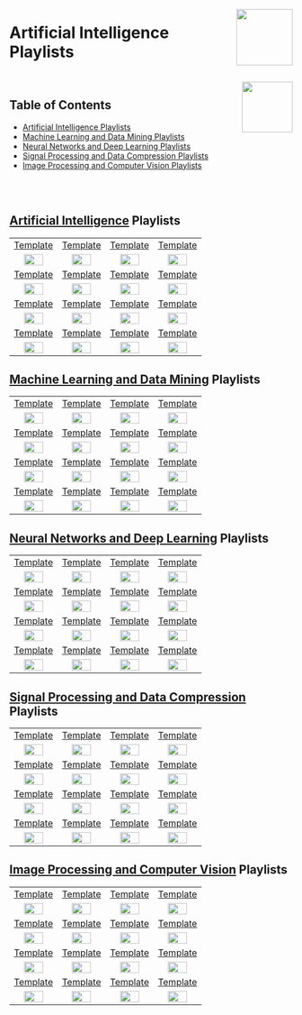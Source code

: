 <img align="right" width="100" src="https://github.com/cs-MohamedAyman/cs-MohamedAyman/blob/main/repos-logos/youtube.jpg"></img>

# Artificial Intelligence Playlists

<br>
<img align="right" width="90" height="90" src="https://github.com/cs-MohamedAyman/cs-MohamedAyman/blob/main/repos-logos/agenda.jpg">

## Table of Contents
  * [Artificial Intelligence Playlists](#Artificial-Intelligence-Playlists-1)
  * [Machine Learning and Data Mining Playlists](#Machine-Learning-and-Data-Mining-Playlists)
  * [Neural Networks and Deep Learning Playlists](#Neural-Networks-and-Deep-Learning-Playlists)
  * [Signal Processing and Data Compression Playlists](#Signal-Processing-and-Data-Compression-Playlists)
  * [Image Processing and Computer Vision Playlists](#Image-Processing-and-Computer-Vision-Playlists)

<br><br>

## [Artificial Intelligence](https://github.com/cs-MohamedAyman/eLearning-Platforms/tree/master/YouTube-Playlists/Artificial-Intelligence/Artificial-Intelligence/README.md) Playlists

<table>
    <tbody>
        <tr>
<td align=center width="25%"><a href="https://github.com/cs-MohamedAyman/eLearning-Platforms/tree/master/YouTube-Playlists/Artificial-Intelligence/Artificial-Intelligence/README.md">Template</a></td>
<td align=center width="25%"><a href="https://github.com/cs-MohamedAyman/eLearning-Platforms/tree/master/YouTube-Playlists/Artificial-Intelligence/Artificial-Intelligence/README.md">Template</a></td>
<td align=center width="25%"><a href="https://github.com/cs-MohamedAyman/eLearning-Platforms/tree/master/YouTube-Playlists/Artificial-Intelligence/Artificial-Intelligence/README.md">Template</a></td>
<td align=center width="25%"><a href="https://github.com/cs-MohamedAyman/eLearning-Platforms/tree/master/YouTube-Playlists/Artificial-Intelligence/Artificial-Intelligence/README.md">Template</a></td>
        </tr>
        <tr>
<td align=center width="25%"><img src="https://github.com/cs-MohamedAyman/eLearning-Platforms/tree/master/YouTube-Playlists/org-logos/image.jpg" width="70%"></img></td>
<td align=center width="25%"><img src="https://github.com/cs-MohamedAyman/eLearning-Platforms/tree/master/YouTube-Playlists/org-logos/image.jpg" width="70%"></img></td>
<td align=center width="25%"><img src="https://github.com/cs-MohamedAyman/eLearning-Platforms/tree/master/YouTube-Playlists/org-logos/image.jpg" width="70%"></img></td>
<td align=center width="25%"><img src="https://github.com/cs-MohamedAyman/eLearning-Platforms/tree/master/YouTube-Playlists/org-logos/image.jpg" width="70%"></img></td>
        </tr>
        <tr>
<td align=center width="25%"><a href="https://github.com/cs-MohamedAyman/eLearning-Platforms/tree/master/YouTube-Playlists/Artificial-Intelligence/Artificial-Intelligence/README.md">Template</a></td>
<td align=center width="25%"><a href="https://github.com/cs-MohamedAyman/eLearning-Platforms/tree/master/YouTube-Playlists/Artificial-Intelligence/Artificial-Intelligence/README.md">Template</a></td>
<td align=center width="25%"><a href="https://github.com/cs-MohamedAyman/eLearning-Platforms/tree/master/YouTube-Playlists/Artificial-Intelligence/Artificial-Intelligence/README.md">Template</a></td>
<td align=center width="25%"><a href="https://github.com/cs-MohamedAyman/eLearning-Platforms/tree/master/YouTube-Playlists/Artificial-Intelligence/Artificial-Intelligence/README.md">Template</a></td>
        </tr>
        <tr>
<td align=center width="25%"><img src="https://github.com/cs-MohamedAyman/eLearning-Platforms/tree/master/YouTube-Playlists/org-logos/image.jpg" width="70%"></img></td>
<td align=center width="25%"><img src="https://github.com/cs-MohamedAyman/eLearning-Platforms/tree/master/YouTube-Playlists/org-logos/image.jpg" width="70%"></img></td>
<td align=center width="25%"><img src="https://github.com/cs-MohamedAyman/eLearning-Platforms/tree/master/YouTube-Playlists/org-logos/image.jpg" width="70%"></img></td>
<td align=center width="25%"><img src="https://github.com/cs-MohamedAyman/eLearning-Platforms/tree/master/YouTube-Playlists/org-logos/image.jpg" width="70%"></img></td>
        </tr>
        <tr>
<td align=center width="25%"><a href="https://github.com/cs-MohamedAyman/eLearning-Platforms/tree/master/YouTube-Playlists/Artificial-Intelligence/Artificial-Intelligence/README.md">Template</a></td>
<td align=center width="25%"><a href="https://github.com/cs-MohamedAyman/eLearning-Platforms/tree/master/YouTube-Playlists/Artificial-Intelligence/Artificial-Intelligence/README.md">Template</a></td>
<td align=center width="25%"><a href="https://github.com/cs-MohamedAyman/eLearning-Platforms/tree/master/YouTube-Playlists/Artificial-Intelligence/Artificial-Intelligence/README.md">Template</a></td>
<td align=center width="25%"><a href="https://github.com/cs-MohamedAyman/eLearning-Platforms/tree/master/YouTube-Playlists/Artificial-Intelligence/Artificial-Intelligence/README.md">Template</a></td>
        </tr>
        <tr>
<td align=center width="25%"><img src="https://github.com/cs-MohamedAyman/eLearning-Platforms/tree/master/YouTube-Playlists/org-logos/image.jpg" width="70%"></img></td>
<td align=center width="25%"><img src="https://github.com/cs-MohamedAyman/eLearning-Platforms/tree/master/YouTube-Playlists/org-logos/image.jpg" width="70%"></img></td>
<td align=center width="25%"><img src="https://github.com/cs-MohamedAyman/eLearning-Platforms/tree/master/YouTube-Playlists/org-logos/image.jpg" width="70%"></img></td>
<td align=center width="25%"><img src="https://github.com/cs-MohamedAyman/eLearning-Platforms/tree/master/YouTube-Playlists/org-logos/image.jpg" width="70%"></img></td>
        </tr>
        <tr>
<td align=center width="25%"><a href="https://github.com/cs-MohamedAyman/eLearning-Platforms/tree/master/YouTube-Playlists/Artificial-Intelligence/Artificial-Intelligence/README.md">Template</a></td>
<td align=center width="25%"><a href="https://github.com/cs-MohamedAyman/eLearning-Platforms/tree/master/YouTube-Playlists/Artificial-Intelligence/Artificial-Intelligence/README.md">Template</a></td>
<td align=center width="25%"><a href="https://github.com/cs-MohamedAyman/eLearning-Platforms/tree/master/YouTube-Playlists/Artificial-Intelligence/Artificial-Intelligence/README.md">Template</a></td>
<td align=center width="25%"><a href="https://github.com/cs-MohamedAyman/eLearning-Platforms/tree/master/YouTube-Playlists/Artificial-Intelligence/Artificial-Intelligence/README.md">Template</a></td>
        </tr>
        <tr>
<td align=center width="25%"><img src="https://github.com/cs-MohamedAyman/eLearning-Platforms/tree/master/YouTube-Playlists/org-logos/image.jpg" width="70%"></img></td>
<td align=center width="25%"><img src="https://github.com/cs-MohamedAyman/eLearning-Platforms/tree/master/YouTube-Playlists/org-logos/image.jpg" width="70%"></img></td>
<td align=center width="25%"><img src="https://github.com/cs-MohamedAyman/eLearning-Platforms/tree/master/YouTube-Playlists/org-logos/image.jpg" width="70%"></img></td>
<td align=center width="25%"><img src="https://github.com/cs-MohamedAyman/eLearning-Platforms/tree/master/YouTube-Playlists/org-logos/image.jpg" width="70%"></img></td>
        </tr>
    </tbody>
</table>

## [Machine Learning and Data Mining](https://github.com/cs-MohamedAyman/eLearning-Platforms/tree/master/YouTube-Playlists/Artificial-Intelligence/Machine-Learning-and-Data-Mining/README.md) Playlists

<table>
    <tbody>
        <tr>
<td align=center width="25%"><a href="https://github.com/cs-MohamedAyman/eLearning-Platforms/tree/master/YouTube-Playlists/Artificial-Intelligence/Machine-Learning-and-Data-Mining/README.md">Template</a></td>
<td align=center width="25%"><a href="https://github.com/cs-MohamedAyman/eLearning-Platforms/tree/master/YouTube-Playlists/Artificial-Intelligence/Machine-Learning-and-Data-Mining/README.md">Template</a></td>
<td align=center width="25%"><a href="https://github.com/cs-MohamedAyman/eLearning-Platforms/tree/master/YouTube-Playlists/Artificial-Intelligence/Machine-Learning-and-Data-Mining/README.md">Template</a></td>
<td align=center width="25%"><a href="https://github.com/cs-MohamedAyman/eLearning-Platforms/tree/master/YouTube-Playlists/Artificial-Intelligence/Machine-Learning-and-Data-Mining/README.md">Template</a></td>
        </tr>
        <tr>
<td align=center width="25%"><img src="https://github.com/cs-MohamedAyman/eLearning-Platforms/tree/master/YouTube-Playlists/org-logos/image.jpg" width="70%"></img></td>
<td align=center width="25%"><img src="https://github.com/cs-MohamedAyman/eLearning-Platforms/tree/master/YouTube-Playlists/org-logos/image.jpg" width="70%"></img></td>
<td align=center width="25%"><img src="https://github.com/cs-MohamedAyman/eLearning-Platforms/tree/master/YouTube-Playlists/org-logos/image.jpg" width="70%"></img></td>
<td align=center width="25%"><img src="https://github.com/cs-MohamedAyman/eLearning-Platforms/tree/master/YouTube-Playlists/org-logos/image.jpg" width="70%"></img></td>
        </tr>
        <tr>
<td align=center width="25%"><a href="https://github.com/cs-MohamedAyman/eLearning-Platforms/tree/master/YouTube-Playlists/Artificial-Intelligence/Machine-Learning-and-Data-Mining/README.md">Template</a></td>
<td align=center width="25%"><a href="https://github.com/cs-MohamedAyman/eLearning-Platforms/tree/master/YouTube-Playlists/Artificial-Intelligence/Machine-Learning-and-Data-Mining/README.md">Template</a></td>
<td align=center width="25%"><a href="https://github.com/cs-MohamedAyman/eLearning-Platforms/tree/master/YouTube-Playlists/Artificial-Intelligence/Machine-Learning-and-Data-Mining/README.md">Template</a></td>
<td align=center width="25%"><a href="https://github.com/cs-MohamedAyman/eLearning-Platforms/tree/master/YouTube-Playlists/Artificial-Intelligence/Machine-Learning-and-Data-Mining/README.md">Template</a></td>
        </tr>
        <tr>
<td align=center width="25%"><img src="https://github.com/cs-MohamedAyman/eLearning-Platforms/tree/master/YouTube-Playlists/org-logos/image.jpg" width="70%"></img></td>
<td align=center width="25%"><img src="https://github.com/cs-MohamedAyman/eLearning-Platforms/tree/master/YouTube-Playlists/org-logos/image.jpg" width="70%"></img></td>
<td align=center width="25%"><img src="https://github.com/cs-MohamedAyman/eLearning-Platforms/tree/master/YouTube-Playlists/org-logos/image.jpg" width="70%"></img></td>
<td align=center width="25%"><img src="https://github.com/cs-MohamedAyman/eLearning-Platforms/tree/master/YouTube-Playlists/org-logos/image.jpg" width="70%"></img></td>
        </tr>
        <tr>
<td align=center width="25%"><a href="https://github.com/cs-MohamedAyman/eLearning-Platforms/tree/master/YouTube-Playlists/Artificial-Intelligence/Machine-Learning-and-Data-Mining/README.md">Template</a></td>
<td align=center width="25%"><a href="https://github.com/cs-MohamedAyman/eLearning-Platforms/tree/master/YouTube-Playlists/Artificial-Intelligence/Machine-Learning-and-Data-Mining/README.md">Template</a></td>
<td align=center width="25%"><a href="https://github.com/cs-MohamedAyman/eLearning-Platforms/tree/master/YouTube-Playlists/Artificial-Intelligence/Machine-Learning-and-Data-Mining/README.md">Template</a></td>
<td align=center width="25%"><a href="https://github.com/cs-MohamedAyman/eLearning-Platforms/tree/master/YouTube-Playlists/Artificial-Intelligence/Machine-Learning-and-Data-Mining/README.md">Template</a></td>
        </tr>
        <tr>
<td align=center width="25%"><img src="https://github.com/cs-MohamedAyman/eLearning-Platforms/tree/master/YouTube-Playlists/org-logos/image.jpg" width="70%"></img></td>
<td align=center width="25%"><img src="https://github.com/cs-MohamedAyman/eLearning-Platforms/tree/master/YouTube-Playlists/org-logos/image.jpg" width="70%"></img></td>
<td align=center width="25%"><img src="https://github.com/cs-MohamedAyman/eLearning-Platforms/tree/master/YouTube-Playlists/org-logos/image.jpg" width="70%"></img></td>
<td align=center width="25%"><img src="https://github.com/cs-MohamedAyman/eLearning-Platforms/tree/master/YouTube-Playlists/org-logos/image.jpg" width="70%"></img></td>
        </tr>
        <tr>
<td align=center width="25%"><a href="https://github.com/cs-MohamedAyman/eLearning-Platforms/tree/master/YouTube-Playlists/Artificial-Intelligence/Machine-Learning-and-Data-Mining/README.md">Template</a></td>
<td align=center width="25%"><a href="https://github.com/cs-MohamedAyman/eLearning-Platforms/tree/master/YouTube-Playlists/Artificial-Intelligence/Machine-Learning-and-Data-Mining/README.md">Template</a></td>
<td align=center width="25%"><a href="https://github.com/cs-MohamedAyman/eLearning-Platforms/tree/master/YouTube-Playlists/Artificial-Intelligence/Machine-Learning-and-Data-Mining/README.md">Template</a></td>
<td align=center width="25%"><a href="https://github.com/cs-MohamedAyman/eLearning-Platforms/tree/master/YouTube-Playlists/Artificial-Intelligence/Machine-Learning-and-Data-Mining/README.md">Template</a></td>
        </tr>
        <tr>
<td align=center width="25%"><img src="https://github.com/cs-MohamedAyman/eLearning-Platforms/tree/master/YouTube-Playlists/org-logos/image.jpg" width="70%"></img></td>
<td align=center width="25%"><img src="https://github.com/cs-MohamedAyman/eLearning-Platforms/tree/master/YouTube-Playlists/org-logos/image.jpg" width="70%"></img></td>
<td align=center width="25%"><img src="https://github.com/cs-MohamedAyman/eLearning-Platforms/tree/master/YouTube-Playlists/org-logos/image.jpg" width="70%"></img></td>
<td align=center width="25%"><img src="https://github.com/cs-MohamedAyman/eLearning-Platforms/tree/master/YouTube-Playlists/org-logos/image.jpg" width="70%"></img></td>
        </tr>
    </tbody>
</table>

## [Neural Networks and Deep Learning](https://github.com/cs-MohamedAyman/eLearning-Platforms/tree/master/YouTube-Playlists/Artificial-Intelligence/Neural-Networks-and-Deep-Learning/README.md) Playlists

<table>
    <tbody>
        <tr>
<td align=center width="25%"><a href="https://github.com/cs-MohamedAyman/eLearning-Platforms/tree/master/YouTube-Playlists/Artificial-Intelligence/Neural-Networks-and-Deep-Learning/README.md">Template</a></td>
<td align=center width="25%"><a href="https://github.com/cs-MohamedAyman/eLearning-Platforms/tree/master/YouTube-Playlists/Artificial-Intelligence/Neural-Networks-and-Deep-Learning/README.md">Template</a></td>
<td align=center width="25%"><a href="https://github.com/cs-MohamedAyman/eLearning-Platforms/tree/master/YouTube-Playlists/Artificial-Intelligence/Neural-Networks-and-Deep-Learning/README.md">Template</a></td>
<td align=center width="25%"><a href="https://github.com/cs-MohamedAyman/eLearning-Platforms/tree/master/YouTube-Playlists/Artificial-Intelligence/Neural-Networks-and-Deep-Learning/README.md">Template</a></td>
        </tr>
        <tr>
<td align=center width="25%"><img src="https://github.com/cs-MohamedAyman/eLearning-Platforms/tree/master/YouTube-Playlists/org-logos/image.jpg" width="70%"></img></td>
<td align=center width="25%"><img src="https://github.com/cs-MohamedAyman/eLearning-Platforms/tree/master/YouTube-Playlists/org-logos/image.jpg" width="70%"></img></td>
<td align=center width="25%"><img src="https://github.com/cs-MohamedAyman/eLearning-Platforms/tree/master/YouTube-Playlists/org-logos/image.jpg" width="70%"></img></td>
<td align=center width="25%"><img src="https://github.com/cs-MohamedAyman/eLearning-Platforms/tree/master/YouTube-Playlists/org-logos/image.jpg" width="70%"></img></td>
        </tr>
        <tr>
<td align=center width="25%"><a href="https://github.com/cs-MohamedAyman/eLearning-Platforms/tree/master/YouTube-Playlists/Artificial-Intelligence/Neural-Networks-and-Deep-Learning/README.md">Template</a></td>
<td align=center width="25%"><a href="https://github.com/cs-MohamedAyman/eLearning-Platforms/tree/master/YouTube-Playlists/Artificial-Intelligence/Neural-Networks-and-Deep-Learning/README.md">Template</a></td>
<td align=center width="25%"><a href="https://github.com/cs-MohamedAyman/eLearning-Platforms/tree/master/YouTube-Playlists/Artificial-Intelligence/Neural-Networks-and-Deep-Learning/README.md">Template</a></td>
<td align=center width="25%"><a href="https://github.com/cs-MohamedAyman/eLearning-Platforms/tree/master/YouTube-Playlists/Artificial-Intelligence/Neural-Networks-and-Deep-Learning/README.md">Template</a></td>
        </tr>
        <tr>
<td align=center width="25%"><img src="https://github.com/cs-MohamedAyman/eLearning-Platforms/tree/master/YouTube-Playlists/org-logos/image.jpg" width="70%"></img></td>
<td align=center width="25%"><img src="https://github.com/cs-MohamedAyman/eLearning-Platforms/tree/master/YouTube-Playlists/org-logos/image.jpg" width="70%"></img></td>
<td align=center width="25%"><img src="https://github.com/cs-MohamedAyman/eLearning-Platforms/tree/master/YouTube-Playlists/org-logos/image.jpg" width="70%"></img></td>
<td align=center width="25%"><img src="https://github.com/cs-MohamedAyman/eLearning-Platforms/tree/master/YouTube-Playlists/org-logos/image.jpg" width="70%"></img></td>
        </tr>
        <tr>
<td align=center width="25%"><a href="https://github.com/cs-MohamedAyman/eLearning-Platforms/tree/master/YouTube-Playlists/Artificial-Intelligence/Neural-Networks-and-Deep-Learning/README.md">Template</a></td>
<td align=center width="25%"><a href="https://github.com/cs-MohamedAyman/eLearning-Platforms/tree/master/YouTube-Playlists/Artificial-Intelligence/Neural-Networks-and-Deep-Learning/README.md">Template</a></td>
<td align=center width="25%"><a href="https://github.com/cs-MohamedAyman/eLearning-Platforms/tree/master/YouTube-Playlists/Artificial-Intelligence/Neural-Networks-and-Deep-Learning/README.md">Template</a></td>
<td align=center width="25%"><a href="https://github.com/cs-MohamedAyman/eLearning-Platforms/tree/master/YouTube-Playlists/Artificial-Intelligence/Neural-Networks-and-Deep-Learning/README.md">Template</a></td>
        </tr>
        <tr>
<td align=center width="25%"><img src="https://github.com/cs-MohamedAyman/eLearning-Platforms/tree/master/YouTube-Playlists/org-logos/image.jpg" width="70%"></img></td>
<td align=center width="25%"><img src="https://github.com/cs-MohamedAyman/eLearning-Platforms/tree/master/YouTube-Playlists/org-logos/image.jpg" width="70%"></img></td>
<td align=center width="25%"><img src="https://github.com/cs-MohamedAyman/eLearning-Platforms/tree/master/YouTube-Playlists/org-logos/image.jpg" width="70%"></img></td>
<td align=center width="25%"><img src="https://github.com/cs-MohamedAyman/eLearning-Platforms/tree/master/YouTube-Playlists/org-logos/image.jpg" width="70%"></img></td>
        </tr>
        <tr>
<td align=center width="25%"><a href="https://github.com/cs-MohamedAyman/eLearning-Platforms/tree/master/YouTube-Playlists/Artificial-Intelligence/Neural-Networks-and-Deep-Learning/README.md">Template</a></td>
<td align=center width="25%"><a href="https://github.com/cs-MohamedAyman/eLearning-Platforms/tree/master/YouTube-Playlists/Artificial-Intelligence/Neural-Networks-and-Deep-Learning/README.md">Template</a></td>
<td align=center width="25%"><a href="https://github.com/cs-MohamedAyman/eLearning-Platforms/tree/master/YouTube-Playlists/Artificial-Intelligence/Neural-Networks-and-Deep-Learning/README.md">Template</a></td>
<td align=center width="25%"><a href="https://github.com/cs-MohamedAyman/eLearning-Platforms/tree/master/YouTube-Playlists/Artificial-Intelligence/Neural-Networks-and-Deep-Learning/README.md">Template</a></td>
        </tr>
        <tr>
<td align=center width="25%"><img src="https://github.com/cs-MohamedAyman/eLearning-Platforms/tree/master/YouTube-Playlists/org-logos/image.jpg" width="70%"></img></td>
<td align=center width="25%"><img src="https://github.com/cs-MohamedAyman/eLearning-Platforms/tree/master/YouTube-Playlists/org-logos/image.jpg" width="70%"></img></td>
<td align=center width="25%"><img src="https://github.com/cs-MohamedAyman/eLearning-Platforms/tree/master/YouTube-Playlists/org-logos/image.jpg" width="70%"></img></td>
<td align=center width="25%"><img src="https://github.com/cs-MohamedAyman/eLearning-Platforms/tree/master/YouTube-Playlists/org-logos/image.jpg" width="70%"></img></td>
        </tr>
    </tbody>
</table>

## [Signal Processing and Data Compression](https://github.com/cs-MohamedAyman/eLearning-Platforms/tree/master/YouTube-Playlists/Artificial-Intelligence/Signal-Processing-and-Data-Compression/README.md) Playlists

<table>
    <tbody>
        <tr>
<td align=center width="25%"><a href="https://github.com/cs-MohamedAyman/eLearning-Platforms/tree/master/YouTube-Playlists/Artificial-Intelligence/Signal-Processing-and-Data-Compression/README.md">Template</a></td>
<td align=center width="25%"><a href="https://github.com/cs-MohamedAyman/eLearning-Platforms/tree/master/YouTube-Playlists/Artificial-Intelligence/Signal-Processing-and-Data-Compression/README.md">Template</a></td>
<td align=center width="25%"><a href="https://github.com/cs-MohamedAyman/eLearning-Platforms/tree/master/YouTube-Playlists/Artificial-Intelligence/Signal-Processing-and-Data-Compression/README.md">Template</a></td>
<td align=center width="25%"><a href="https://github.com/cs-MohamedAyman/eLearning-Platforms/tree/master/YouTube-Playlists/Artificial-Intelligence/Signal-Processing-and-Data-Compression/README.md">Template</a></td>
        </tr>
        <tr>
<td align=center width="25%"><img src="https://github.com/cs-MohamedAyman/eLearning-Platforms/tree/master/YouTube-Playlists/org-logos/image.jpg" width="70%"></img></td>
<td align=center width="25%"><img src="https://github.com/cs-MohamedAyman/eLearning-Platforms/tree/master/YouTube-Playlists/org-logos/image.jpg" width="70%"></img></td>
<td align=center width="25%"><img src="https://github.com/cs-MohamedAyman/eLearning-Platforms/tree/master/YouTube-Playlists/org-logos/image.jpg" width="70%"></img></td>
<td align=center width="25%"><img src="https://github.com/cs-MohamedAyman/eLearning-Platforms/tree/master/YouTube-Playlists/org-logos/image.jpg" width="70%"></img></td>
        </tr>
        <tr>
<td align=center width="25%"><a href="https://github.com/cs-MohamedAyman/eLearning-Platforms/tree/master/YouTube-Playlists/Artificial-Intelligence/Signal-Processing-and-Data-Compression/README.md">Template</a></td>
<td align=center width="25%"><a href="https://github.com/cs-MohamedAyman/eLearning-Platforms/tree/master/YouTube-Playlists/Artificial-Intelligence/Signal-Processing-and-Data-Compression/README.md">Template</a></td>
<td align=center width="25%"><a href="https://github.com/cs-MohamedAyman/eLearning-Platforms/tree/master/YouTube-Playlists/Artificial-Intelligence/Signal-Processing-and-Data-Compression/README.md">Template</a></td>
<td align=center width="25%"><a href="https://github.com/cs-MohamedAyman/eLearning-Platforms/tree/master/YouTube-Playlists/Artificial-Intelligence/Signal-Processing-and-Data-Compression/README.md">Template</a></td>
        </tr>
        <tr>
<td align=center width="25%"><img src="https://github.com/cs-MohamedAyman/eLearning-Platforms/tree/master/YouTube-Playlists/org-logos/image.jpg" width="70%"></img></td>
<td align=center width="25%"><img src="https://github.com/cs-MohamedAyman/eLearning-Platforms/tree/master/YouTube-Playlists/org-logos/image.jpg" width="70%"></img></td>
<td align=center width="25%"><img src="https://github.com/cs-MohamedAyman/eLearning-Platforms/tree/master/YouTube-Playlists/org-logos/image.jpg" width="70%"></img></td>
<td align=center width="25%"><img src="https://github.com/cs-MohamedAyman/eLearning-Platforms/tree/master/YouTube-Playlists/org-logos/image.jpg" width="70%"></img></td>
        </tr>
        <tr>
<td align=center width="25%"><a href="https://github.com/cs-MohamedAyman/eLearning-Platforms/tree/master/YouTube-Playlists/Artificial-Intelligence/Signal-Processing-and-Data-Compression/README.md">Template</a></td>
<td align=center width="25%"><a href="https://github.com/cs-MohamedAyman/eLearning-Platforms/tree/master/YouTube-Playlists/Artificial-Intelligence/Signal-Processing-and-Data-Compression/README.md">Template</a></td>
<td align=center width="25%"><a href="https://github.com/cs-MohamedAyman/eLearning-Platforms/tree/master/YouTube-Playlists/Artificial-Intelligence/Signal-Processing-and-Data-Compression/README.md">Template</a></td>
<td align=center width="25%"><a href="https://github.com/cs-MohamedAyman/eLearning-Platforms/tree/master/YouTube-Playlists/Artificial-Intelligence/Signal-Processing-and-Data-Compression/README.md">Template</a></td>
        </tr>
        <tr>
<td align=center width="25%"><img src="https://github.com/cs-MohamedAyman/eLearning-Platforms/tree/master/YouTube-Playlists/org-logos/image.jpg" width="70%"></img></td>
<td align=center width="25%"><img src="https://github.com/cs-MohamedAyman/eLearning-Platforms/tree/master/YouTube-Playlists/org-logos/image.jpg" width="70%"></img></td>
<td align=center width="25%"><img src="https://github.com/cs-MohamedAyman/eLearning-Platforms/tree/master/YouTube-Playlists/org-logos/image.jpg" width="70%"></img></td>
<td align=center width="25%"><img src="https://github.com/cs-MohamedAyman/eLearning-Platforms/tree/master/YouTube-Playlists/org-logos/image.jpg" width="70%"></img></td>
        </tr>
        <tr>
<td align=center width="25%"><a href="https://github.com/cs-MohamedAyman/eLearning-Platforms/tree/master/YouTube-Playlists/Artificial-Intelligence/Signal-Processing-and-Data-Compression/README.md">Template</a></td>
<td align=center width="25%"><a href="https://github.com/cs-MohamedAyman/eLearning-Platforms/tree/master/YouTube-Playlists/Artificial-Intelligence/Signal-Processing-and-Data-Compression/README.md">Template</a></td>
<td align=center width="25%"><a href="https://github.com/cs-MohamedAyman/eLearning-Platforms/tree/master/YouTube-Playlists/Artificial-Intelligence/Signal-Processing-and-Data-Compression/README.md">Template</a></td>
<td align=center width="25%"><a href="https://github.com/cs-MohamedAyman/eLearning-Platforms/tree/master/YouTube-Playlists/Artificial-Intelligence/Signal-Processing-and-Data-Compression/README.md">Template</a></td>
        </tr>
        <tr>
<td align=center width="25%"><img src="https://github.com/cs-MohamedAyman/eLearning-Platforms/tree/master/YouTube-Playlists/org-logos/image.jpg" width="70%"></img></td>
<td align=center width="25%"><img src="https://github.com/cs-MohamedAyman/eLearning-Platforms/tree/master/YouTube-Playlists/org-logos/image.jpg" width="70%"></img></td>
<td align=center width="25%"><img src="https://github.com/cs-MohamedAyman/eLearning-Platforms/tree/master/YouTube-Playlists/org-logos/image.jpg" width="70%"></img></td>
<td align=center width="25%"><img src="https://github.com/cs-MohamedAyman/eLearning-Platforms/tree/master/YouTube-Playlists/org-logos/image.jpg" width="70%"></img></td>
        </tr>
    </tbody>
</table>

## [Image Processing and Computer Vision](https://github.com/cs-MohamedAyman/eLearning-Platforms/tree/master/YouTube-Playlists/Artificial-Intelligence/Image-Processing-and-Computer-Vision/README.md) Playlists

<table>
    <tbody>
        <tr>
<td align=center width="25%"><a href="https://github.com/cs-MohamedAyman/eLearning-Platforms/tree/master/YouTube-Playlists/Artificial-Intelligence/Image-Processing-and-Computer-Vision/README.md">Template</a></td>
<td align=center width="25%"><a href="https://github.com/cs-MohamedAyman/eLearning-Platforms/tree/master/YouTube-Playlists/Artificial-Intelligence/Image-Processing-and-Computer-Vision/README.md">Template</a></td>
<td align=center width="25%"><a href="https://github.com/cs-MohamedAyman/eLearning-Platforms/tree/master/YouTube-Playlists/Artificial-Intelligence/Image-Processing-and-Computer-Vision/README.md">Template</a></td>
<td align=center width="25%"><a href="https://github.com/cs-MohamedAyman/eLearning-Platforms/tree/master/YouTube-Playlists/Artificial-Intelligence/Image-Processing-and-Computer-Vision/README.md">Template</a></td>
        </tr>
        <tr>
<td align=center width="25%"><img src="https://github.com/cs-MohamedAyman/eLearning-Platforms/tree/master/YouTube-Playlists/org-logos/image.jpg" width="70%"></img></td>
<td align=center width="25%"><img src="https://github.com/cs-MohamedAyman/eLearning-Platforms/tree/master/YouTube-Playlists/org-logos/image.jpg" width="70%"></img></td>
<td align=center width="25%"><img src="https://github.com/cs-MohamedAyman/eLearning-Platforms/tree/master/YouTube-Playlists/org-logos/image.jpg" width="70%"></img></td>
<td align=center width="25%"><img src="https://github.com/cs-MohamedAyman/eLearning-Platforms/tree/master/YouTube-Playlists/org-logos/image.jpg" width="70%"></img></td>
        </tr>
        <tr>
<td align=center width="25%"><a href="https://github.com/cs-MohamedAyman/eLearning-Platforms/tree/master/YouTube-Playlists/Artificial-Intelligence/Image-Processing-and-Computer-Vision/README.md">Template</a></td>
<td align=center width="25%"><a href="https://github.com/cs-MohamedAyman/eLearning-Platforms/tree/master/YouTube-Playlists/Artificial-Intelligence/Image-Processing-and-Computer-Vision/README.md">Template</a></td>
<td align=center width="25%"><a href="https://github.com/cs-MohamedAyman/eLearning-Platforms/tree/master/YouTube-Playlists/Artificial-Intelligence/Image-Processing-and-Computer-Vision/README.md">Template</a></td>
<td align=center width="25%"><a href="https://github.com/cs-MohamedAyman/eLearning-Platforms/tree/master/YouTube-Playlists/Artificial-Intelligence/Image-Processing-and-Computer-Vision/README.md">Template</a></td>
        </tr>
        <tr>
<td align=center width="25%"><img src="https://github.com/cs-MohamedAyman/eLearning-Platforms/tree/master/YouTube-Playlists/org-logos/image.jpg" width="70%"></img></td>
<td align=center width="25%"><img src="https://github.com/cs-MohamedAyman/eLearning-Platforms/tree/master/YouTube-Playlists/org-logos/image.jpg" width="70%"></img></td>
<td align=center width="25%"><img src="https://github.com/cs-MohamedAyman/eLearning-Platforms/tree/master/YouTube-Playlists/org-logos/image.jpg" width="70%"></img></td>
<td align=center width="25%"><img src="https://github.com/cs-MohamedAyman/eLearning-Platforms/tree/master/YouTube-Playlists/org-logos/image.jpg" width="70%"></img></td>
        </tr>
        <tr>
<td align=center width="25%"><a href="https://github.com/cs-MohamedAyman/eLearning-Platforms/tree/master/YouTube-Playlists/Artificial-Intelligence/Image-Processing-and-Computer-Vision/README.md">Template</a></td>
<td align=center width="25%"><a href="https://github.com/cs-MohamedAyman/eLearning-Platforms/tree/master/YouTube-Playlists/Artificial-Intelligence/Image-Processing-and-Computer-Vision/README.md">Template</a></td>
<td align=center width="25%"><a href="https://github.com/cs-MohamedAyman/eLearning-Platforms/tree/master/YouTube-Playlists/Artificial-Intelligence/Image-Processing-and-Computer-Vision/README.md">Template</a></td>
<td align=center width="25%"><a href="https://github.com/cs-MohamedAyman/eLearning-Platforms/tree/master/YouTube-Playlists/Artificial-Intelligence/Image-Processing-and-Computer-Vision/README.md">Template</a></td>
        </tr>
        <tr>
<td align=center width="25%"><img src="https://github.com/cs-MohamedAyman/eLearning-Platforms/tree/master/YouTube-Playlists/org-logos/image.jpg" width="70%"></img></td>
<td align=center width="25%"><img src="https://github.com/cs-MohamedAyman/eLearning-Platforms/tree/master/YouTube-Playlists/org-logos/image.jpg" width="70%"></img></td>
<td align=center width="25%"><img src="https://github.com/cs-MohamedAyman/eLearning-Platforms/tree/master/YouTube-Playlists/org-logos/image.jpg" width="70%"></img></td>
<td align=center width="25%"><img src="https://github.com/cs-MohamedAyman/eLearning-Platforms/tree/master/YouTube-Playlists/org-logos/image.jpg" width="70%"></img></td>
        </tr>
        <tr>
<td align=center width="25%"><a href="https://github.com/cs-MohamedAyman/eLearning-Platforms/tree/master/YouTube-Playlists/Artificial-Intelligence/Image-Processing-and-Computer-Vision/README.md">Template</a></td>
<td align=center width="25%"><a href="https://github.com/cs-MohamedAyman/eLearning-Platforms/tree/master/YouTube-Playlists/Artificial-Intelligence/Image-Processing-and-Computer-Vision/README.md">Template</a></td>
<td align=center width="25%"><a href="https://github.com/cs-MohamedAyman/eLearning-Platforms/tree/master/YouTube-Playlists/Artificial-Intelligence/Image-Processing-and-Computer-Vision/README.md">Template</a></td>
<td align=center width="25%"><a href="https://github.com/cs-MohamedAyman/eLearning-Platforms/tree/master/YouTube-Playlists/Artificial-Intelligence/Image-Processing-and-Computer-Vision/README.md">Template</a></td>
        </tr>
        <tr>
<td align=center width="25%"><img src="https://github.com/cs-MohamedAyman/eLearning-Platforms/tree/master/YouTube-Playlists/org-logos/image.jpg" width="70%"></img></td>
<td align=center width="25%"><img src="https://github.com/cs-MohamedAyman/eLearning-Platforms/tree/master/YouTube-Playlists/org-logos/image.jpg" width="70%"></img></td>
<td align=center width="25%"><img src="https://github.com/cs-MohamedAyman/eLearning-Platforms/tree/master/YouTube-Playlists/org-logos/image.jpg" width="70%"></img></td>
<td align=center width="25%"><img src="https://github.com/cs-MohamedAyman/eLearning-Platforms/tree/master/YouTube-Playlists/org-logos/image.jpg" width="70%"></img></td>
        </tr>
    </tbody>
</table>

